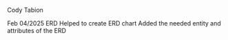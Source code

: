 Cody Tabion

Feb 04/2025 ERD
  Helped to create ERD chart
  Added the needed entity and attributes of the ERD
